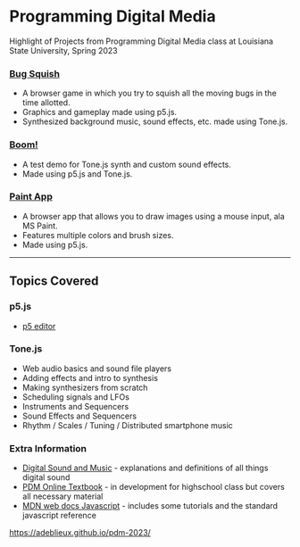 # Programming Digital Media

Highlight of Projects from Programming Digital Media class at Louisiana State University, Spring 2023

### [Bug Squish](https://adeblieux.github.io/pdm-2023/1.4/)
  * A browser game in which you try to squish all the moving bugs in the time allotted.
  * Graphics and gameplay made using p5.js.
  * Synthesized background music, sound effects, etc. made using Tone.js.

### [Boom!](https://adeblieux.github.io/pdm-2023/2.3_SoundSynthesis&SoundEffects/)
   * A test demo for Tone.js synth and custom sound effects.
   * Made using p5.js and Tone.js.

### [Paint App](https://adeblieux.github.io/pdm-2023/1.2/)
   * A browser app that allows you to draw images using a mouse input, ala MS Paint.
   * Features multiple colors and brush sizes.
   * Made using p5.js.

---


## Topics Covered

### p5.js
- [p5 editor](https://editor.p5js.org/tcarso2/sketches/3Gs60W1g_)

### Tone.js
- Web audio basics and sound file players
- Adding effects and intro to synthesis
- Making synthesizers from scratch
- Scheduling signals and LFOs
- Instruments and Sequencers
- Sound Effects and Sequencers
- Rhythm / Scales / Tuning / Distributed smartphone music

### Extra Information

- [Digital Sound and Music](http://digitalsoundandmusic.com/curriculum/) - explanations and definitions of all things digital sound
- [PDM Online Textbook](https://pdm.lsupathways.org/) - in development for highschool class but covers all necessary material
- [MDN web docs Javascript](https://developer.mozilla.org/en-US/docs/Web/JavaScript) - includes some tutorials and the standard javascript reference 

https://adeblieux.github.io/pdm-2023/
